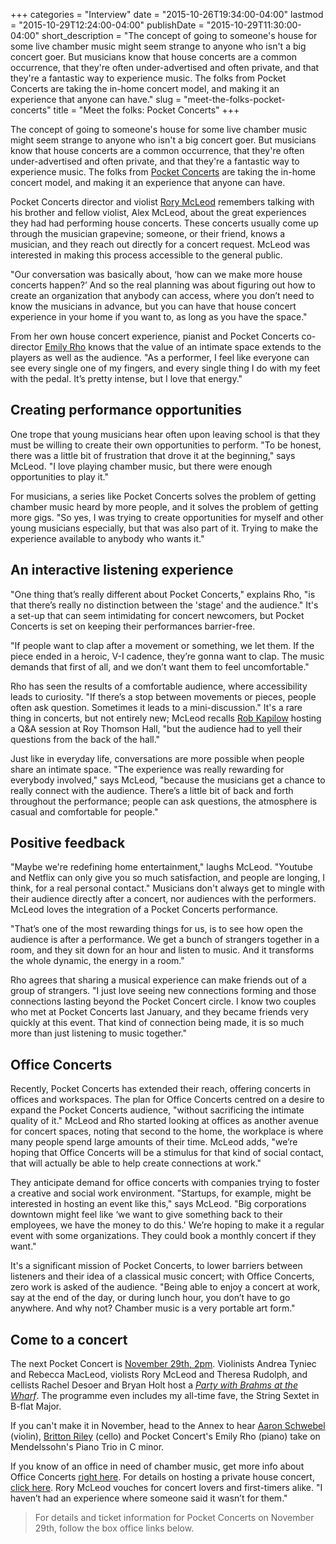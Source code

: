 +++
categories = "Interview"
date = "2015-10-26T19:34:00-04:00"
lastmod = "2015-10-29T12:24:00-04:00"
publishDate = "2015-10-29T11:30:00-04:00"
short_description = "The concept of going to someone&#039;s house for some live chamber music might seem strange to anyone who isn&#039;t a big concert goer. But musicians know that house concerts are a common occurrence, that they&#039;re often under-advertised and often private, and that they&#039;re a fantastic way to experience music. The folks from Pocket Concerts are taking the in-home concert model, and making it an experience that anyone can have."
slug = "meet-the-folks-pocket-concerts"
title = "Meet the folks: Pocket Concerts"
+++


The concept of going to someone's house for some live chamber music might seem strange to anyone who isn't a big concert goer. But musicians know that house concerts are a common occurrence, that they're often under-advertised and often private, and that they're a fantastic way to experience music. The folks from [Pocket Concerts](/scene/companies/pocket-concerts/) are taking the in-home concert model, and making it an experience that anyone can have.

Pocket Concerts director and violist [Rory McLeod](/scene/people/rory-mcleod/) remembers talking with his brother and fellow violist, Alex McLeod, about the great experiences they had had performing house concerts. These concerts usually come up through the musician grapevine; someone, or their friend, knows a musician, and they reach out directly for a concert request. McLeod was interested in making this process accessible to the general public.

"Our conversation was basically about, ‘how can we make more house concerts happen?’ And so the real planning was about figuring out how to create an organization that anybody can access, where you don’t need to know the musicians in advance, but you can have that house concert experience in your home if you want to, as long as you have the space."

From her own house concert experience, pianist and Pocket Concerts co-director [Emily Rho](/scene/people/emily-rho/) knows that the value of an intimate space extends to the players as well as the audience. "As a performer, I feel like everyone can see every single one of my fingers, and every single thing I do with my feet with the pedal. It’s pretty intense, but I love that energy."

## Creating performance opportunities

One trope that young musicians hear often upon leaving school is that they must be willing to create their own opportunities to perform. "To be honest, there was a little bit of frustration that drove it at the beginning," says McLeod. "I love playing chamber music, but there were enough opportunities to play it." 

For musicians, a series like Pocket Concerts solves the problem of getting chamber music heard by more people, and it solves the problem of getting more gigs. "So yes, I was trying to create opportunities for myself and other young musicians especially, but that was also part of it. Trying to make the experience available to anybody who wants it."

## An interactive listening experience

"One thing that’s really different about Pocket Concerts," explains Rho, "is that there’s really no distinction between the 'stage' and the audience." It's a set-up that can seem intimidating for concert newcomers, but Pocket Concerts is set on keeping their performances barrier-free.

"If people want to clap after a movement or something, we let them. If the piece ended in a heroic, V-I cadence, they’re gonna want to clap. The music demands that first of all, and we don’t want them to feel uncomfortable."

Rho has seen the results of a comfortable audience, where accessibility leads to curiosity. "If there’s a stop between movements or pieces, people often ask question. Sometimes it leads to a mini-discussion." It's a rare thing in concerts, but not entirely new; McLeod recalls [Rob Kapilow](http://www.robkapilow.com/) hosting a Q&A session at Roy Thomson Hall, "but the audience had to yell their questions from the back of the hall." 

Just like in everyday life, conversations are more possible when people share an intimate space. "The experience was really rewarding for everybody involved," says McLeod, "because the musicians get a chance to really connect with the audience. There’s a little bit of back and forth throughout the performance; people can ask questions, the atmosphere is casual and comfortable for people."

## Positive feedback

"Maybe we're redefining home entertainment," laughs McLeod. "Youtube and Netflix can only give you so much satisfaction, and people are longing, I think, for a real personal contact." Musicians don't always get to mingle with their audience directly after a concert, nor audiences with the performers. McLeod loves the integration of a Pocket Concerts performance.

"That’s one of the most rewarding things for us, is to see how open the audience is after a performance. We get a bunch of strangers together in a room, and they sit down for an hour and listen to music. And it transforms the whole dynamic, the energy in a room." 

Rho agrees that sharing a musical experience can make friends out of a group of strangers. "I just love seeing new connections forming and those connections lasting beyond the Pocket Concert circle. I know two couples who met at Pocket Concerts last January, and they became friends very quickly at this event. That kind of connection being made, it is so much more than just listening to music together."

## Office Concerts

Recently, Pocket Concerts has extended their reach, offering concerts in offices and workspaces. The plan for Office Concerts centred on a desire to expand the Pocket Concerts audience, "without sacrificing the intimate quality of it." McLeod and Rho started looking at offices as another avenue for concert spaces, noting that second to the home, the workplace is where many people spend large amounts of their time. McLeod adds, "we’re hoping that Office Concerts will be a stimulus for that kind of social contact, that will actually be able to help create connections at work."

They anticipate demand for office concerts with companies trying to foster a creative and social work environment. "Startups, for example, might be interested in hosting an event like this," says McLeod. "Big corporations downtown might feel like ‘we want to give something back to their employees, we have the money to do this.' We’re hoping to make it a regular event with some organizations. They could book a monthly concert if they want."

It's a significant mission of Pocket Concerts, to lower barriers between listeners and their idea of a classical music concert; with Office Concerts, zero work is asked of the audience. "Being able to enjoy a concert at work, say at the end of the day, or during lunch hour, you don’t have to go anywhere. And why not? Chamber music is a very portable art form."

## Come to a concert

The next Pocket Concert is [November 29th, 2pm](https://www.universe.com/events/pocket-concerts-presents-brahms-at-the-wharf-tickets-toronto-SN18H4). Violinists Andrea Tyniec and Rebecca MacLeod, violists Rory McLeod and Theresa Rudolph, and cellists Rachel Desoer and Bryan Holt host a [*Party with Brahms at the Wharf*](https://www.universe.com/events/pocket-concerts-presents-brahms-at-the-wharf-tickets-toronto-SN18H4). The programme even includes my all-time fave, the String Sextet in B-flat Major.

If you can't make it in November, head to the Annex to hear [Aaron Schwebel](/scene/people/aaron-schwebel/) (violin), [Britton Riley](/scene/people/britton-riley/) (cello) and Pocket Concert's Emily Rho (piano) take on Mendelssohn's Piano Trio in C minor.

If you know of an office in need of chamber music, get more info about Office Concerts [right here](http://www.pocketconcerts.ca/#!office-pocket-concerts/mli9a). For details on hosting a private house concert, [click here](http://www.pocketconcerts.ca/#!private-pocket-concerts/c380). Rory McLeod vouches for concert lovers and first-timers alike. "I haven’t had an experience where someone said it wasn’t for them."

>For details and ticket information for Pocket Concerts on November 29th, follow the box office links below.
